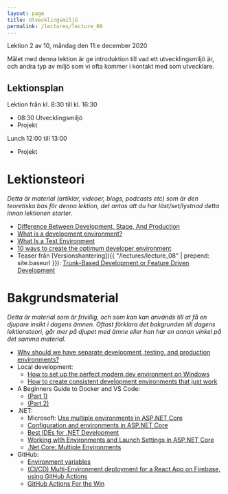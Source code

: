 ```yaml
---
layout: page
title: Utvecklingsmiljö
permalink: /lectures/lecture_09
---
```



Lektion 2 av 10, måndag den 11:e december 2020

Målet med denna lektion är ge introduktion till vad ett utvecklingsmiljö är, och andra typ av miljö som vi ofta kommer i kontakt med som utvecklare.

## Lektionsplan
Lektion från kl. 8:30 till kl. 16:30

* 08:30 Utvecklingsmiljö
* Projekt

Lunch 12:00 till 13:00

* Projekt

# Lektionsteori
*Detta är material (artiklar, videoer, blogs, podcasts etc) som är den teoretiska bas för denna lektion, det antas att du har läst/set/lystnad detta innan lektionen starter.*

* [Difference Between Development, Stage, And Production](https://dev.to/flippedcoding/difference-between-development-stage-and-production-d0p)
* [What is a development environment?](https://umbraco.com/about-us/umbraco-dictionary/development-environment/)
* [What Is a Test Environment](https://www.testim.io/blog/test-environment-guide/)
* [10 ways to create the optimum developer environment](https://www.techrepublic.com/blog/10-things/10-ways-to-create-the-optimum-developer-environment/)
* Teaser från [Versionshantering]({{ "/lectures/lecture_08" | prepend: site.baseurl }}): [Trunk-Based Development or Feature Driven Development](https://www.perforce.com/blog/vcs/trunk-based-development-or-feature-driven-development)

# Bakgrundsmaterial

*Detta är material som är frivillig, och som kan kan används till at få en djupare insikt i dagens ämnen. Oftast förklara det bakgrunden till dagens lektionsteori, går mer på djupet med ämne eller han har en annan vinkel på det samma material.*

* [Why should we have separate development, testing, and production environments?](https://linuxtogether.org/why-should-we-have-separate-development-testing-and-production-environments/)
* Local development:
    * [How to set up the perfect modern dev environment on Windows](https://char.gd/blog/2017/how-to-set-up-the-perfect-modern-dev-environment-on-windows)
    * [How to create consistent development environments that just work](https://www.hackernoon.com/how-to-create-consistent-development-environments-that-just-work-55be5417341b)
* A Beginners Guide to Docker and VS Code:
    *  [(Part 1)](https://www.packetflow.co.uk/a-beginners-guide-to-docker-and-vs-code-part-1/)
    *  [(Part 2)](https://www.packetflow.co.uk/a-beginners-guide-to-docker-and-vs-code-part-2/)
* .NET:
    * Microsoft: [Use multiple environments in ASP.NET Core](https://docs.microsoft.com/en-us/aspnet/core/fundamentals/environments?view=aspnetcore-5.0)
    * [Configuration and environments in ASP.NET Core](http://danpatrascu.com/configuration-and-environments-in-asp-net-core/)
    * [Best IDEs for .NET Development](https://www.hackernoon.com/best-ides-for-net-development-7x193tp9)
    * [Working with Environments and Launch Settings in ASP.NET Core](https://exceptionnotfound.net/working-with-environments-and-launch-settings-in-asp-net-core/)
    * [.Net Core: Multiple Environments ](https://dev.to/fernandosonego/net-core-multiple-environments-1j33)
* GitHub:
    * [Environment variables](https://docs.github.com/en/free-pro-team@latest/actions/reference/environment-variables)
    * [(CI/CD) Multi-Environment deployment for a React App on Firebase, using GitHub Actions](https://medium.com/@giologist/ci-cd-multi-environment-deployment-for-a-react-app-on-firebase-using-github-actions-f48bc6b08b21)
    * [GitHub Actions For the Win](https://towardsdatascience.com/github-actions-for-the-win-8a215d390c1b)